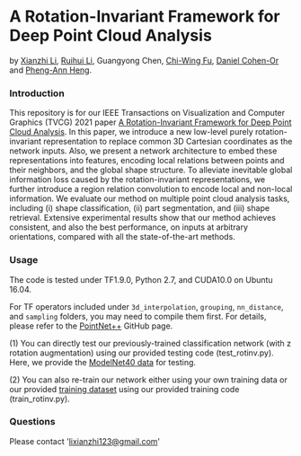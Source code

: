 # A Rotation-Invariant Framework for Deep Point Cloud Analysis
by [Xianzhi Li](https://nini-lxz.github.io/), [Ruihui Li](https://liruihui.github.io/), Guangyong Chen, [Chi-Wing Fu](https://www.cse.cuhk.edu.hk/~cwfu/), [Daniel Cohen-Or](https://www.cs.tau.ac.il/~dcor/) and [Pheng-Ann Heng](http://www.cse.cuhk.edu.hk/~pheng/).

### Introduction
This repository is for our IEEE Transactions on Visualization and Computer Graphics (TVCG) 2021 paper [A Rotation-Invariant Framework for Deep Point Cloud Analysis](https://arxiv.org/pdf/2003.07238.pdf). In this paper, we introduce a new low-level purely rotation-invariant representation to replace common 3D Cartesian coordinates as the network inputs. Also, we present a network architecture to embed these representations into features, encoding local relations between points and their neighbors, and the global shape structure. To alleviate inevitable global information loss caused by the rotation-invariant representations, we further introduce a region relation convolution to encode local and non-local information. We evaluate our method on multiple point cloud analysis tasks, including (i) shape classification, (ii) part segmentation, and (iii) shape retrieval. Extensive experimental results show that our method achieves consistent, and also the best performance, on inputs at arbitrary orientations, compared with all the state-of-the-art methods.

### Usage
The code is tested under TF1.9.0, Python 2.7, and CUDA10.0 on Ubuntu 16.04.

For TF operators included under `3d_interpolation`, `grouping`, `nn_distance`, and `sampling` folders, you may need to compile them first. For details, please refer to the [PointNet++](https://github.com/charlesq34/pointnet2) GitHub page.

(1) You can directly test our previously-trained classification network (with z rotation augmentation) using our provided testing code (test_rotinv.py). Here, we provide the [ModelNet40 data](https://gocuhk-my.sharepoint.com/:u:/g/personal/xianzhili_cuhk_edu_hk/ERIlBDvVyaZOufpRHGPEyJYB6IfiNns6t5TCEF0A16IxCA?e=ZFsW40) for testing.

(2) You can also re-train our network either using your own training data or our provided [training dataset](https://gocuhk-my.sharepoint.com/:u:/g/personal/xianzhili_cuhk_edu_hk/ERIlBDvVyaZOufpRHGPEyJYB6IfiNns6t5TCEF0A16IxCA?e=ZFsW40) using our provided training code (train_rotinv.py). 

### Questions
Please contact 'lixianzhi123@gmail.com'

